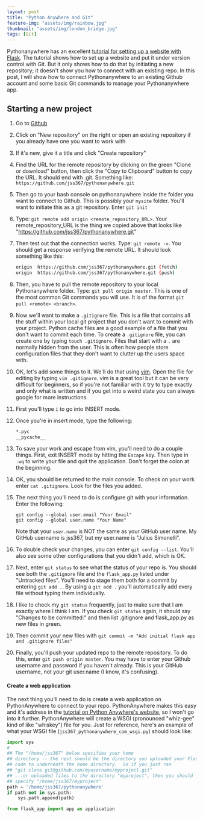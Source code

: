 ```yaml
---
layout: post
title: "Python Anywhere and Git"
feature-img: "assets/img/rainbow.jpg"
thumbnail: "assets/img/london_bridge.jpg"
tags: [Git]
---
```

Pythonanywhere has an excellent [tutorial for setting up a website with Flask](https://blog.pythonanywhere.com/121/). The tutorial shows how to set up a website and put it under version control with Git. But it only shows how to do that by initiating a new repository; it doesn't show you how to connect with an existing repo. In this post, I will show how to connect Pythonanywhere to an existing Github account and some basic Git commands to manage your Pythonanywhere app.<!--more-->


## Starting a new project

1. Go to [Github](https://github.com/)

1. Click on "New repository" on the right or open an existing repository if you already have one you want to work with

1. If it's new, give it a title and click "Create repository"

1. Find the URL for the remote repository by clicking on the green "Clone or download" button, then click the "Copy to Clipboard" button to copy the URL. It should end with .git. Something like: `https://github.com/jss367/pythonanywhere.git`

1. Then go to your bash console on pythonanywhere inside the folder you want to connect to Github. This is possibly your `mysite` folder. You'll want to initiate this as a git repository. Enter `git init`

1. Type: `git remote add origin <remote_repository_URL>`. Your remote_repository_URL is the thing we copied above that looks like "https://github.com/jss367/pythonanywhere.git"

1. Then test out that the connection works. Type: `git remote -v`. You should get a response verifying the remote URL. It should look something like this:

    ```bash
    origin  https://github.com/jss367/pythonanywhere.git (fetch)
    origin  https://github.com/jss367/pythonanywhere.git (push)
    ```

1. Then, you have to pull the remote repository to your local Pythonanywhere folder. Type: `git pull origin master`. This is one of the most common Git commands you will use. It is of the format `git pull <remote> <branch>`.

1. Now we'll want to make a `.gitignore` file. This is a file that contains all the stuff within your local git project that you don't want to commit with your project. Python cache files are a good example of a file that you don't want to commit each time. To create a `.gitignore` file, you can create one by typing `touch .gitignore`. Files that start with a `.` are normally hidden from the user. This is often how people store configuration files that they don't want to clutter up the users space with.

1. OK, let's add some things to it. We'll do that using [vim](https://www.vim.org/). Open the file for editing by typing `vim .gitignore`. vim is a great tool but it can be very difficult for beginners, so if you're not familiar with it try to type exactly and only what is written and if you get into a weird state you can always google for more instructions.

1. First you'll type `i` to go into INSERT mode.

1. Once you're in insert mode, type the following:
    ```bash
    *.pyc
    __pycache__
    ```
1. To save your work and escape from vim, you'll need to do a couple things. First, exit INSERT mode by hitting the `Escape` key. Then type in `:wq` to write your file and quit the application. Don't forget the colon at the beginning.

1. OK, you should be returned to the main console. To check on your work enter `cat .gitignore`. Look for the files you added.

1. The next thing you'll need to do is configure git with your information. Enter the following:
    ```
    git config --global user.email "Your Email"
    git config --global user.name "Your Name"
    ```
    Note that your `user.name` is NOT the same as your GitHub user name. My GitHub username is jss367, but my user.name is "Julius Simonelli".

1. To double check your changes, you can enter `git config --list`. You'll also see some other configurations that you didn't add, which is OK.

1. Next, enter `git status` to see what the status of your repo is. You should see both the `.gitignore` file and the `flask_app.py` listed under "Untracked files". You'll need to stage them both for a commit by entering `git add .`. By using a `git add .` you'll automatically add every file without typing them individually.

1. I like to check my `git status` frequently, just to make sure that I am exactly where I think I am. If you check `git status` again, it should say "Changes to be committed:" and then list .gitignore and flask_app.py as new files in green.

1. Then commit your new files with `git commit -m "Add initial flask app and .gitignore files"`

1. Finally, you'll push your updated repo to the remote repository. To do this, enter `git push origin master`. You may have to enter your Github username and password if you haven't already. This is your GitHub username, not your git user.name (I know, it's confusing).

#### Create a web application

The next thing you'll need to do is create a web application on PythonAnywhere to connect to your repo. PythonAnywhere makes this easy and it's address in the [tutorial on Python Anywhere's website](https://blog.pythonanywhere.com/121/), so I won't go into it further. PythonAnywhere will create a WSGI (pronounced "whiz-gee" kind of like "whiskey") file for you. Just for reference, here's an example of what your WSGI file (`jss367_pythonanywhere_com_wsgi.py`) should look like:

```python
import sys
#
## The "/home/jss367" below specifies your home
## directory -- the rest should be the directory you uploaded your Flask
## code to underneath the home directory.  So if you just ran
## "git clone git@github.com/myusername/myproject.git"
## ...or uploaded files to the directory "myproject", then you should
## specify "/home/jss367/myproject"
path = '/home/jss367/pythonanywhere'
if path not in sys.path:
    sys.path.append(path)

from flask_app import app as application
```
